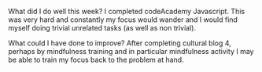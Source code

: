 What did I do well this week?
I completed codeAcademy Javascript. This was very hard and constantly my focus would wander and I would find myself doing trivial unrelated tasks (as well as non trivial).

What could I have done to improve?
After completing cultural blog 4, perhaps by mindfulness training and in particular mindfulness activity I may be able to train my focus back to the problem at hand.
